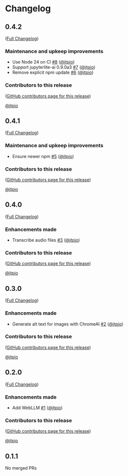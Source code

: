 # Changelog

<!-- <START NEW CHANGELOG ENTRY> -->

## 0.4.2

([Full Changelog](https://github.com/jtpio/jupyterlab-browser-ai/compare/v0.4.1...aea67297896951bbe1eba3b87b511e33e6ef9310))

### Maintenance and upkeep improvements

- Use Node 24 on CI [#8](https://github.com/jtpio/jupyterlab-browser-ai/pull/8) ([@jtpio](https://github.com/jtpio))
- Support jupyterlite-ai 0.9.0a3 [#7](https://github.com/jtpio/jupyterlab-browser-ai/pull/7) ([@jtpio](https://github.com/jtpio))
- Remove explicit npm update [#6](https://github.com/jtpio/jupyterlab-browser-ai/pull/6) ([@jtpio](https://github.com/jtpio))

### Contributors to this release

([GitHub contributors page for this release](https://github.com/jtpio/jupyterlab-browser-ai/graphs/contributors?from=2025-10-14&to=2025-10-16&type=c))

[@jtpio](https://github.com/search?q=repo%3Ajtpio%2Fjupyterlab-browser-ai+involves%3Ajtpio+updated%3A2025-10-14..2025-10-16&type=Issues)

<!-- <END NEW CHANGELOG ENTRY> -->

## 0.4.1

([Full Changelog](https://github.com/jtpio/jupyterlab-browser-ai/compare/v0.4.0...f290f5d397df79b5ce316013582c5951376376e8))

### Maintenance and upkeep improvements

- Ensure newer npm [#5](https://github.com/jtpio/jupyterlab-browser-ai/pull/5) ([@jtpio](https://github.com/jtpio))

### Contributors to this release

([GitHub contributors page for this release](https://github.com/jtpio/jupyterlab-browser-ai/graphs/contributors?from=2025-09-25&to=2025-10-14&type=c))

[@jtpio](https://github.com/search?q=repo%3Ajtpio%2Fjupyterlab-browser-ai+involves%3Ajtpio+updated%3A2025-09-25..2025-10-14&type=Issues)

## 0.4.0

([Full Changelog](https://github.com/jtpio/jupyterlab-browser-ai/compare/v0.3.0...106e83366622be78a67d39596b541a6d7c5b797b))

### Enhancements made

- Transcribe audio files [#3](https://github.com/jtpio/jupyterlab-browser-ai/pull/3) ([@jtpio](https://github.com/jtpio))

### Contributors to this release

([GitHub contributors page for this release](https://github.com/jtpio/jupyterlab-browser-ai/graphs/contributors?from=2025-09-25&to=2025-09-25&type=c))

[@jtpio](https://github.com/search?q=repo%3Ajtpio%2Fjupyterlab-browser-ai+involves%3Ajtpio+updated%3A2025-09-25..2025-09-25&type=Issues)

## 0.3.0

([Full Changelog](https://github.com/jtpio/jupyterlab-browser-ai/compare/v0.2.0...b3150296b45fa6bbdb6ad1036c6a2582a965a3ba))

### Enhancements made

- Generate alt text for images with ChromeAI [#2](https://github.com/jtpio/jupyterlab-browser-ai/pull/2) ([@jtpio](https://github.com/jtpio))

### Contributors to this release

([GitHub contributors page for this release](https://github.com/jtpio/jupyterlab-browser-ai/graphs/contributors?from=2025-09-23&to=2025-09-25&type=c))

[@jtpio](https://github.com/search?q=repo%3Ajtpio%2Fjupyterlab-browser-ai+involves%3Ajtpio+updated%3A2025-09-23..2025-09-25&type=Issues)

## 0.2.0

([Full Changelog](https://github.com/jtpio/jupyterlab-browser-ai/compare/v0.1.1...71832ff300dc0db534cc302c9fe8431061269f09))

### Enhancements made

- Add WebLLM [#1](https://github.com/jtpio/jupyterlab-browser-ai/pull/1) ([@jtpio](https://github.com/jtpio))

### Contributors to this release

([GitHub contributors page for this release](https://github.com/jtpio/jupyterlab-browser-ai/graphs/contributors?from=2025-09-22&to=2025-09-23&type=c))

[@jtpio](https://github.com/search?q=repo%3Ajtpio%2Fjupyterlab-browser-ai+involves%3Ajtpio+updated%3A2025-09-22..2025-09-23&type=Issues)

## 0.1.1

No merged PRs
